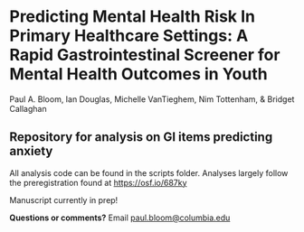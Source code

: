 # Predicting Mental Health Risk In Primary Healthcare Settings: A Rapid Gastrointestinal Screener for Mental Health Outcomes in Youth

Paul A. Bloom, Ian Douglas, Michelle VanTieghem, Nim Tottenham, & Bridget Callaghan

## Repository for analysis on GI items predicting anxiety

All analysis code can be found in the scripts folder. Analyses largely follow the preregistration found at https://osf.io/687ky

Manuscript currently in prep!

**Questions or comments?**
Email paul.bloom@columbia.edu 

